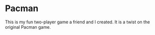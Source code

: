 # Pacman
This is my fun two-player game a friend and I created. It is a twist on the original Pacman game. 

